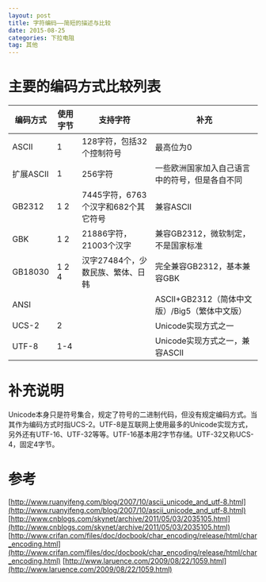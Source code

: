 ```yaml
---
layout: post
title: 字符编码——简短的描述与比较
date: 2015-08-25
categories: 下拉电阻
tag: 其他
---
```


# 主要的编码方式比较列表

| 编码方式 | 使用字节 | 支持字符 | 补充 |
| --- | --- | --- | --- |
| ASCII | 1 | 128字符，包括32个控制符号 | 最高位为0 |
| 扩展ASCII | 1 | 256字符 | 一些欧洲国家加入自己语言中的符号，但是各自不同 |
| GB2312 | 1 2 | 7445字符，6763个汉字和682个其它符号 | 兼容ASCII |
| GBK | 1 2 | 21886字符，21003个汉字 | 兼容GB2312，微软制定，不是国家标准 |
| GB18030 | 1 2 4 | 汉字27484个，少数民族、繁体、日韩 | 完全兼容GB2312，基本兼容GBK |
| ANSI | | | ASCII+GB2312（简体中文版）/Big5（繁体中文版）|
| UCS-2 | 2 | | Unicode实现方式之一 |
| UTF-8 | 1-4 | | Unicode实现方式之一，兼容ASCII|


# 补充说明

Unicode本身只是符号集合，规定了符号的二进制代码，但没有规定编码方式。当其作为编码方式时指UCS-2。UTF-8是互联网上使用最多的Unicode实现方式，另外还有UTF-16、UTF-32等等。UTF-16基本用2字节存储。UTF-32又称UCS-4，固定4字节。

# 参考

[http://www.ruanyifeng.com/blog/2007/10/ascii_unicode_and_utf-8.html](http://www.ruanyifeng.com/blog/2007/10/ascii_unicode_and_utf-8.html)
[http://www.cnblogs.com/skynet/archive/2011/05/03/2035105.html](http://www.cnblogs.com/skynet/archive/2011/05/03/2035105.html)
[http://www.crifan.com/files/doc/docbook/char_encoding/release/html/char_encoding.html](http://www.crifan.com/files/doc/docbook/char_encoding/release/html/char_encoding.html)
[http://www.laruence.com/2009/08/22/1059.html](http://www.laruence.com/2009/08/22/1059.html)
